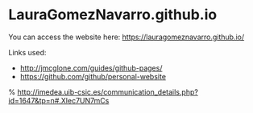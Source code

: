 # LauraGomezNavarro.github.io

You can access the website here: https://lauragomeznavarro.github.io/

Links used: 
* http://jmcglone.com/guides/github-pages/
* https://github.com/github/personal-website

% http://imedea.uib-csic.es/communication_details.php?id=1647&tp=n#.Xlec7UN7mCs
